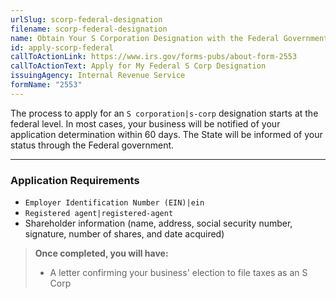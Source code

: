 ```yaml
---
urlSlug: scorp-federal-designation
filename: scorp-federal-designation
name: Obtain Your S Corporation Designation with the Federal Government
id: apply-scorp-federal
callToActionLink: https://www.irs.gov/forms-pubs/about-form-2553
callToActionText: Apply for My Federal S Corp Designation
issuingAgency: Internal Revenue Service
formName: "2553"
---
```

The process to apply for an `S corporation|s-corp` designation starts at the federal level. In most cases, your business will be notified of your application determination within 60 days. The State will be informed of your status through the Federal government.

- - -

### Application Requirements

*  `Employer Identification Number (EIN)|ein` 
*  `Registered agent|registered-agent` 
* Shareholder information (name, address, social security number, signature, number of shares, and date acquired)

> **Once completed, you will have:**
>
> * A letter confirming your business' election to file taxes as an S Corp